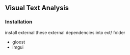 ## Visual Text Analysis

### Installation
install external these external dependencies into ext/ folder

* gloost
* imgui
